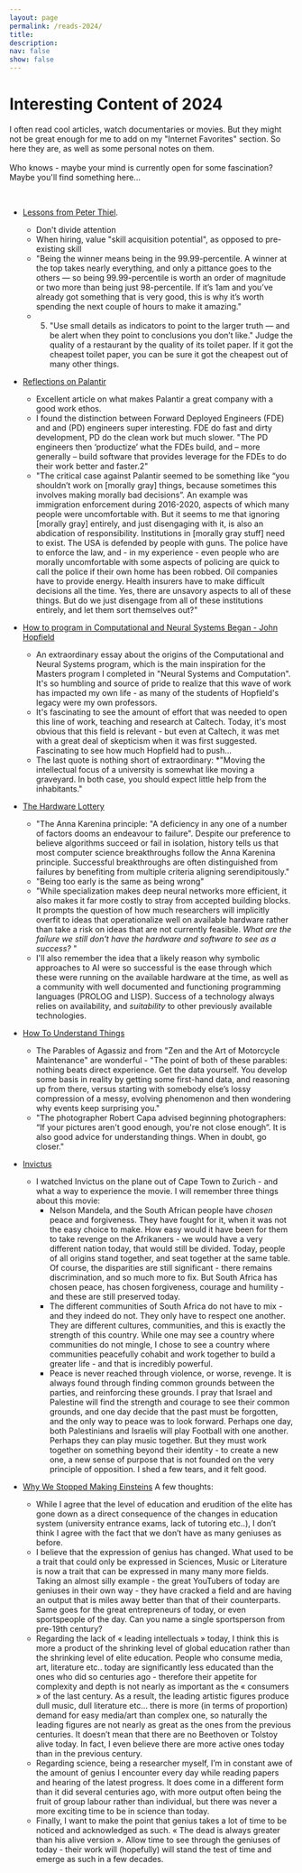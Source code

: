 ```yaml
---
layout: page
permalink: /reads-2024/
title: 
description:
nav: false
show: false
---
```


<div class="talks">
    <div class="header-bar">
        <h1>Interesting Content of 2024</h1>
        <p>I often read cool articles, watch documentaries or movies. But they might not be great enough for me to add on my "Internet Favorites" section. So here they are, as well as some personal notes on them. 
        <br /><br />
        Who knows - maybe your mind is currently open for some fascination? Maybe you'll find something here...</p> 
    </div>
</div>

<br />

 * [Lessons from Peter Thiel](https://www.8vc.com/resources/lessons-from-peter-thiel). 
    * Don't divide attention
    * When hiring, value "skill acquisition potential", as opposed to pre-existing skill
    * "Being the winner means being in the 99.99-percentile. A winner at the top takes nearly everything, and only a pittance goes to the others — so being 99.99-percentile is worth an order of magnitude or two more than being just 98-percentile. If it’s 1am and you’ve already got something that is very good, this is why it’s worth spending the next couple of hours to make it amazing."
    * 5. "Use small details as indicators to point to the larger truth — and be alert when they point to conclusions you don’t like." Judge the quality of a restaurant by the quality of its toilet paper. If it got the cheapest toilet paper, you can be sure it got the cheapest out of many other things.  
    
* [Reflections on Palantir](https://nabeelqu.substack.com/p/reflections-on-palantir)
    * Excellent article on what makes Palantir a great company with a good work ethos.
    * I found the distinction between Forward Deployed Engineers (FDE) and and (PD) engineers super interesting. FDE do fast and dirty development, PD do the clean work but much slower. "The PD engineers then ‘productize’ what the FDEs build, and – more generally – build software that provides leverage for the FDEs to do their work better and faster.2"
    * "The critical case against Palantir seemed to be something like “you shouldn’t work on [morally gray] things, because sometimes this involves making morally bad decisions”. An example was immigration enforcement during 2016-2020, aspects of which many people were uncomfortable with. But it seems to me that ignoring [morally gray] entirely, and just disengaging with it, is also an abdication of responsibility. Institutions in [morally gray stuff] need to exist. The USA is defended by people with guns. The police have to enforce the law, and - in my experience - even people who are morally uncomfortable with some aspects of policing are quick to call the police if their own home has been robbed. Oil companies have to provide energy. Health insurers have to make difficult decisions all the time. Yes, there are unsavory aspects to all of these things. But do we just disengage from all of these institutions entirely, and let them sort themselves out?"

* [How to program in Computational and Neural Systems Began - John Hopfield](/assets/pdf/CNS%20Origins_complete.pdf)
    * An extraordinary essay about the origins of the Computational and Neural Systems program, which is the main inspiration for the Masters program I completed in "Neural Systems and Computation". It's so humbling and source of pride to realize that this wave of work has impacted my own life - as many of the students of Hopfield's legacy were my own professors. 
    * It's fascinating to see the amount of effort that was needed to open this line of work, teaching and research at Caltech. Today, it's most obvious that this field is relevant - but even at Caltech, it was met with a great deal of skepticism when it was first suggested. Fascinating to see how much Hopfield had to push... 
    * The last quote is nothing short of extraordinary: *"Moving the intellectual focus of a university is somewhat like moving a graveyard. In both case, you should expect little help from the inhabitants."

* [The Hardware Lottery](https://arxiv.org/abs/2009.06489)
    * "The Anna Karenina principle: "A deficiency in any one of a number of factors dooms an endeavour to failure". Despite our preference to believe algorithms succeed or fail in isolation, history tells us that most computer science breakthroughs follow the Anna Karenina principle. Successful breakthroughs are often distinguished from failures by benefiting from multiple criteria aligning serendipitously."
	* "Being too early is the same as being wrong"
    *  "While specialization makes deep neural networks more efficient, it also makes it far more costly to stray from accepted building blocks. It prompts the question of how much researchers will implicitly overfit to ideas that operationalize well on available hardware rather than take a risk on ideas that are not currently feasible. *What are the failure we still don't have the hardware and software to see as a success?* "
    * I'll also remember the idea that a likely reason why symbolic approaches to AI were so successful is the ease through which these were running on the available hardware at the time, as well as a community with well documented and functioning programming languages (PROLOG and LISP). Success of a technology always relies on availability, and *suitability* to other previously available technologies. 

* [How To Understand Things](https://nabeelqu.substack.com/p/understanding)
    * The Parables of Agassiz and from "Zen and the Art of Motorcycle Maintenance" are wonderful -
    "The point of both of these parables: nothing beats direct experience. Get the data yourself. You develop some basis in reality by getting some first-hand data, and reasoning up from there, versus starting with somebody else’s lossy compression of a messy, evolving phenomenon and then wondering why events keep surprising you."
    * "The photographer Robert Capa advised beginning photographers: “If your pictures aren't good enough, you're not close enough”. It is also good advice for understanding things. When in doubt, go closer."

* [Invictus](https://www.imdb.com/title/tt1057500/)
    * I watched Invictus on the plane out of Cape Town to Zurich - and what a way to experience the movie. I will remember three things about this movie: 
        * Nelson Mandela, and the South African people have *chosen* peace and forgiveness. They have fought for it, when it was not the easy choice to make. How easy would it have been for them to take revenge on the Afrikaners - we would have a very different nation today, that would still be divided. Today, people of all origins stand together, and seat together at the same table. Of course, the disparities are still significant - there remains discrimination, and so much more to fix. But South Africa has chosen peace, has chosen forgiveness, courage and humility - and these are still preserved today.
        * The different communities of South Africa do not have to mix - and they indeed do not. They only have to respect one another. They are different cultures, communities, and this is exactly the strength of this country. While one may see a country where communities do not mingle, I chose to see a country where communities peacefully cohabit and work together to build a greater life - and that is incredibly powerful. 
        * Peace is never reached through violence, or worse, revenge. It is always found through finding common grounds between the parties, and reinforcing these grounds. I pray that Israel and Palestine will find the strength and courage to see their common grounds, and one day decide that the past must be forgotten, and the only way to peace was to look forward. Perhaps one day, both Palestinians and Israelis will play Football with one another. Perhaps they can play music together. But they must work together on something beyond their identity - to create a new one, a new sense of purpose that is not founded on the very principle of opposition. 
    I shed a few tears, and it felt good.

* [Why We Stopped Making Einsteins](https://www.theintrinsicperspective.com/p/why-we-stopped-making-einsteins) A few thoughts:
    * While I agree that the level of education and erudition of the elite has gone down as a direct consequence of the changes in education system (university entrance exams, lack of tutoring etc..), I don’t think I agree with the fact that we don’t have as many geniuses as before.
    * I believe that the expression of genius has changed. What used to be a trait that could only be expressed in Sciences, Music or Literature is now a trait that can be expressed in many many more fields. Taking an almost silly example - the great YouTubers of today are geniuses in their own way - they have cracked a field and are having an output that is miles away better than that of their counterparts. Same goes for the great entrepreneurs of today, or even sportspeople of the day. Can you name a single sportsperson from pre-19th century?
    * Regarding the lack of « leading intellectuals » today, I think this is more a product of the shrinking level of global education rather than the shrinking level of elite education. People who consume media, art, literature etc.. today are significantly less educated than the ones who did so centuries ago - therefore their appetite for complexity and depth is not nearly as important as the « consumers » of the last century. As a result, the leading artistic figures produce dull music, dull literature etc… there is more (in terms of proportion) demand for easy media/art than complex one, so naturally the leading figures are not nearly as great as the ones from the previous centuries. It doesn’t mean that there are no Beethoven or Tolstoy alive today. In fact, I even believe there are more active ones today than in the previous century.
    * Regarding science, being a researcher myself, I’m in constant awe of the amount of genius I encounter every day while reading papers and hearing of the latest progress. It does come in a different form than it did several centuries ago, with more output often being the fruit of group labour rather than individual, but there was never a more exciting time to be in science than today.
    * Finally, I want to make the point that genius takes a lot of time to be noticed and acknowledged as such. « The dead is always greater than his alive version ». Allow time to see through the geniuses of today - their work will (hopefully) will stand the test of time and emerge as such in a few decades.

